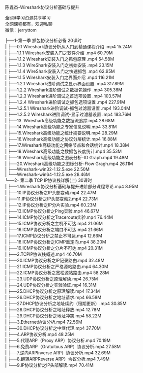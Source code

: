 陈鑫杰-Wireshark协议分析基础与提升

全网it学习资源共享学习<br>全网课程都有，欢迎私聊<br>微信：jerryttom<br>

├──1-第一季 抓包协议分析必备 20课时<br> | ├──0.1 Wireshark协议分析从入门到精通课程介绍 .mp4 15.24M<br> | ├──1.1.1 Wireshark安装入门之软件介绍 .mp4 60.79M<br> | ├──1.1.2 Wireshark安装入门之抓包原理 .mp4 54.58M<br> | ├──1.1.3 WireShark安装入门之初始安装 .mp4 23.15M<br> | ├──1.1.4 WireShark安装入门之快速抓包 .mp4 62.95M<br> | ├──1.1.5 Wireshark安装入门之界面介绍 .mp4 116.21M<br> | ├──1.2.1 Wireshark进阶调试之显示界面设置 .mp4 317.89M<br> | ├──1.2.2 Wireshark进阶调试之数据包操作 .mp4 305.36M<br> | ├──1.2.3 Wireshark进阶调试之首选项设置 .mp4 103.57M<br> | ├──1.2.4 Wireshark进阶调试之抓包选项设置 .mp4 227.91M<br> | ├──1.2.5.1 Wireshark进阶调试-抓包过滤器设置 .mp4 193.04M<br> | ├──1.2.5.2 Wireshark进阶调试-显示过滤器设置 .mp4 183.76M<br> | ├──13. Wireshark高级功能之数据流追踪.mp4 28.68M<br> | ├──14.Wireshark高级功能之专家信息说明.mp4 33.81M<br> | ├──15.Wireshark高级功能之统计摘要说明.mp4 28.29M<br> | ├──16.Wireshark高级功能之协议分层统计.mp4 16.88M<br> | ├──17.Wireshark高级功能之网络节点和会话统计.mp4 18.38M<br> | ├──18.Wireshark高级功能之数据包长度统计.mp4 35.53M<br> | ├──19.Wireshark高级功能之图表分析-IO Graph.mp4 19.48M<br> | ├──20.Wireshark高级功能之图标分析-Flow Gragh.mp4 26.11M<br> | ├──Wireshark-win32-1.12.5.exe 22.50M<br> | └──Wireshark-win64-1.12.5.exe 28.46M<br> └──2- 第二季 TCP IP协议栈详解(上) 30课时<br> | ├──1.Wireshark协议分析基础与提升进阶部分课程导论.mp4 8.95M<br> | ├──10.IP协议分析之IP头部变动.mp4 22.47M<br> | ├──11.IP协议分析之IP头部变动2.mp4 22.73M<br> | ├──12.IP协议分析之IP分片实验.mp4 60.23M<br> | ├──13.ICMP协议分析之Ping实验.mp4 46.67M<br> | ├──14.ICMP协议分析之Traceroute实验.mp4 76.44M<br> | ├──15.ICMP协议分析之主机不可达.mp4 21.06M<br> | ├──16.ICMP协议分析之端口不可达.mp4 21.66M<br> | ├──17.ICMP协议分析之禁止不可达.mp4 12.66M<br> | ├──18.ICMP协议分析之ICMP重定向.mp4 38.20M<br> | ├──19.ICMP协议分析之分片不可达.mp4 20.31M<br> | ├──2.TCPIP协议栈概述.mp4 46.70M<br> | ├──20.ICMP协议分析之IP记录路由.mp4 32.48M<br> | ├──21.ICMP协议分析之严格源站路由.mp4 64.30M<br> | ├──22.ICMP协议分析之宽松源站路由.mp4 58.28M<br> | ├──23.UDP协议分析之原理解读.mp4 26.75M<br> | ├──24.UDP协议分析之实验验证.mp4 16.31M<br> | ├──25.DHCP协议分析之原理解读.mp4 17.34M<br> | ├──26.DHCP协议分析之地址请求.mp4 66.58M<br> | ├──27.DHCP协议分析之地址续约（租期更新）.mp4 30.85M<br> | ├──28.DHCP协议分析之地址释放.mp4 12.78M<br> | ├──29.DHCP协议分析之地址冲突.mp4 58.22M<br> | ├──3.Ethernet协议分析.mp4 72.56M<br> | ├──30.DHCP协议分析之中继代理.mp4 37.70M<br> | ├──4.ARP协议分析.mp4 48.25M<br> | ├──5.代理ARP（Proxy ARP）协议分析.mp4 70.19M<br> | ├──6.免费ARP（Gratuitous ARP）协议分析.mp4 27.58M<br> | ├──7.逆向ARPInverse ARP）协议分析.mp4 32.69M<br> | ├──8.翻转ARPReverse ARP）协议分析.mp4 7.49M<br> | └──9.IP协议分析之IP头部解读.mp4 70.41M